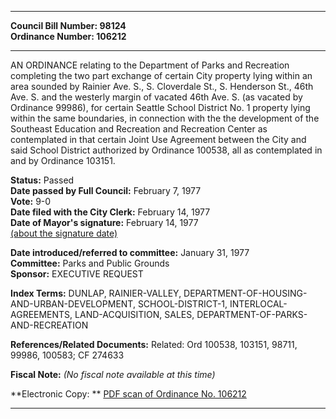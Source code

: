 * * * * *  
  
**Council Bill Number: [](#h0)[](#h2)98124**   
**Ordinance Number: 106212**  
  
* * * * *  
  
AN ORDINANCE relating to the Department of Parks and Recreation completing the two part exchange of certain City property lying within an area sounded by Rainier Ave. S., S. Cloverdale St., S. Henderson St., 46th Ave. S. and the westerly margin of vacated 46th Ave. S. (as vacated by Ordinance 99986), for certain Seattle School District No. 1 property lying within the same boundaries, in connection with the the development of the Southeast Education and Recreation and Recreation Center as contemplated in that certain Joint Use Agreement between the City and said School District authorized by Ordinance 100538, all as contemplated in and by Ordinance 103151.  
  
**Status:** Passed   
**Date passed by Full Council:** February 7, 1977   
**Vote:** 9-0   
**Date filed with the City Clerk:** February 14, 1977   
**Date of Mayor's signature:** February 14, 1977   
[(about the signature date)](/~public/approvaldate.htm)   
  
  
**Date introduced/referred to committee:** January 31, 1977   
**Committee:** Parks and Public Grounds   
**Sponsor:** EXECUTIVE REQUEST   
  
**Index Terms:** DUNLAP, RAINIER-VALLEY, DEPARTMENT-OF-HOUSING-AND-URBAN-DEVELOPMENT, SCHOOL-DISTRICT-1, INTERLOCAL-AGREEMENTS, LAND-ACQUISITION, SALES, DEPARTMENT-OF-PARKS-AND-RECREATION  
  
**References/Related Documents:** Related: Ord 100538, 103151, 98711, 99986, 100583; CF 274633  
  
**Fiscal Note:** *(No fiscal note available at this time)*  
  
**Electronic Copy: ** [PDF scan of Ordinance No. 106212](/~archives/Ordinances/Ord_106212.pdf)  
  
* * * * *  
